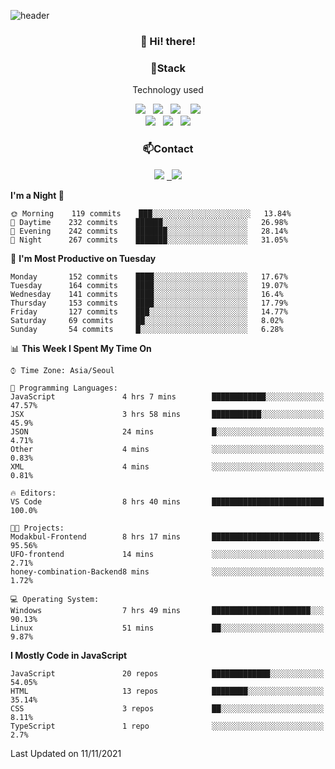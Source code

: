 ![header](https://capsule-render.vercel.app/api?type=waving&color=gradient&height=200&text=Che-ri&fontAlign=70&fontAlignY=40&animation=twinkling)

<h3 align="center">👋 Hi! there!</h3>

<h3 align="center">📌Stack</h3>
<p align="center">Technology used</p>
<div align="center"><img src="https://img.shields.io/badge/HTML5-e74c3c?style=flat-square&logo=HTML5&logoColor=white"></img> &nbsp <img src="https://img.shields.io/badge/CSS3-0A84FF?style=flat-square&logo=CSS3&logoColor=white"></img>  &nbsp <img src="https://img.shields.io/badge/SCSS-fd79a8?style=flat-square&logo=Sass&logoColor=white"/></a>&nbsp  &nbsp <img src="https://img.shields.io/badge/styled%2Dcomponents-DB7093?style=flat-square&logo=styled%2Dcomponents&logoColor=white"/></a>
<br><img src="https://img.shields.io/badge/JavaScript-FFCD11?style=flat-square&logo=JavaScript&logoColor=white"></img> &nbsp <img src="https://img.shields.io/badge/React-00BCF6?style=flat-square&logo=React&logoColor=white"></img> &nbsp <img src="https://img.shields.io/badge/Redux-764ABC?style=flat-square&logo=Redux&logoColor=white"/></a></div>

<h3 align="center">📫Contact</h3>
<div align="center"><a href="https://cheri.tistory.com/"><img src="https://img.shields.io/badge/Cheri-AD29B6?style=flat-square&logo=Tidal&logoColor=white"/></a> <a href="rnjs1135@gmail.com"> &nbsp <img src="https://img.shields.io/badge/Gmail-EA4335?style=flat-square&logo=Gmail&logoColor=white"/></a></div>

<!--START_SECTION:waka-->
**I'm a Night 🦉** 

```text
🌞 Morning    119 commits    ███░░░░░░░░░░░░░░░░░░░░░░   13.84% 
🌆 Daytime    232 commits    ██████░░░░░░░░░░░░░░░░░░░   26.98% 
🌃 Evening    242 commits    ███████░░░░░░░░░░░░░░░░░░   28.14% 
🌙 Night      267 commits    ███████░░░░░░░░░░░░░░░░░░   31.05%

```
📅 **I'm Most Productive on Tuesday** 

```text
Monday       152 commits    ████░░░░░░░░░░░░░░░░░░░░░   17.67% 
Tuesday      164 commits    ████░░░░░░░░░░░░░░░░░░░░░   19.07% 
Wednesday    141 commits    ████░░░░░░░░░░░░░░░░░░░░░   16.4% 
Thursday     153 commits    ████░░░░░░░░░░░░░░░░░░░░░   17.79% 
Friday       127 commits    ███░░░░░░░░░░░░░░░░░░░░░░   14.77% 
Saturday     69 commits     ██░░░░░░░░░░░░░░░░░░░░░░░   8.02% 
Sunday       54 commits     █░░░░░░░░░░░░░░░░░░░░░░░░   6.28%

```


📊 **This Week I Spent My Time On** 

```text
⌚︎ Time Zone: Asia/Seoul

💬 Programming Languages: 
JavaScript               4 hrs 7 mins        ████████████░░░░░░░░░░░░░   47.57% 
JSX                      3 hrs 58 mins       ███████████░░░░░░░░░░░░░░   45.9% 
JSON                     24 mins             █░░░░░░░░░░░░░░░░░░░░░░░░   4.71% 
Other                    4 mins              ░░░░░░░░░░░░░░░░░░░░░░░░░   0.83% 
XML                      4 mins              ░░░░░░░░░░░░░░░░░░░░░░░░░   0.81%

🔥 Editors: 
VS Code                  8 hrs 40 mins       █████████████████████████   100.0%

🐱‍💻 Projects: 
Modakbul-Frontend        8 hrs 17 mins       ████████████████████████░   95.56% 
UFO-frontend             14 mins             ░░░░░░░░░░░░░░░░░░░░░░░░░   2.71% 
honey-combination-Backend8 mins              ░░░░░░░░░░░░░░░░░░░░░░░░░   1.72%

💻 Operating System: 
Windows                  7 hrs 49 mins       ██████████████████████░░░   90.13% 
Linux                    51 mins             ██░░░░░░░░░░░░░░░░░░░░░░░   9.87%

```

**I Mostly Code in JavaScript** 

```text
JavaScript               20 repos            █████████████░░░░░░░░░░░░   54.05% 
HTML                     13 repos            ████████░░░░░░░░░░░░░░░░░   35.14% 
CSS                      3 repos             ██░░░░░░░░░░░░░░░░░░░░░░░   8.11% 
TypeScript               1 repo              ░░░░░░░░░░░░░░░░░░░░░░░░░   2.7%

```



 Last Updated on 11/11/2021
<!--END_SECTION:waka-->

